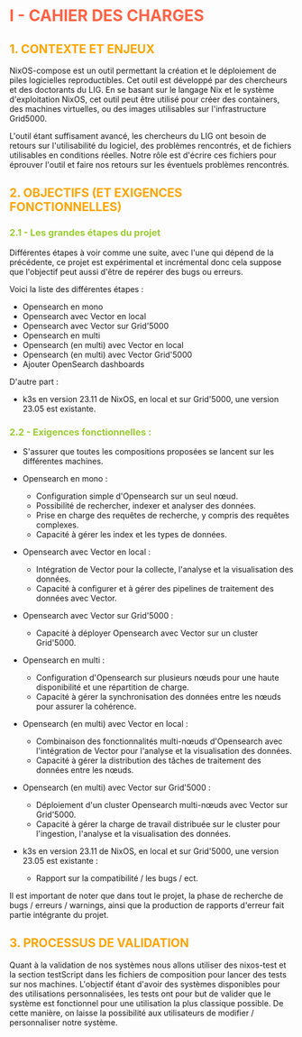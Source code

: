 <style>
h1 {
    color: #FF6347 !important;
}

h2 {
    color: #FFA500 !important;
}
    
h3 {
    color: #9ACD32 !important;    
}
    
h4 {
    text-decoration: underline;
    color: #87CEEB !important;
}
</style>

# I - CAHIER DES CHARGES

## 1. CONTEXTE ET ENJEUX

NixOS-compose est un outil permettant la création et le déploiement de piles logicielles reproductibles. Cet outil est développé par des chercheurs et des doctorants du LIG. En se basant sur le langage Nix et le système d'exploitation NixOS, cet outil peut être utilisé pour créer des containers, des machines virtuelles, ou des images utilisables sur l'infrastructure Grid5000.

L'outil étant suffisament avancé, les chercheurs du LIG ont besoin de retours sur l'utilisabilité du logiciel, des problèmes rencontrés, et de fichiers utilisables en conditions réelles. Notre rôle est d'écrire ces fichiers pour éprouver l'outil et faire nos retours sur les éventuels problèmes rencontrés.

## 2. OBJECTIFS (ET EXIGENCES FONCTIONNELLES)

### 2.1 - Les grandes étapes du projet

Différentes étapes à voir comme une suite, avec l'une qui dépend de la précédente, ce projet est expérimental et incrémental donc cela suppose que l'objectif peut aussi d'être de repérer des bugs ou erreurs. 

Voici la liste des différentes étapes : 

- Opensearch en mono
- Opensearch avec Vector en local
- Opensearch avec Vector sur Grid'5000
- Opensearch en multi
- Opensearch (en multi) avec Vector en local
- Opensearch (en multi) avec Vector Grid'5000
- Ajouter OpenSearch dashboards

D'autre part :

- k3s en version 23.11 de NixOS, en local et sur Grid'5000, une version 23.05 est existante. 


### 2.2 - Exigences fonctionnelles :

- S'assurer que toutes les compositions proposées se lancent sur les différentes machines.

- Opensearch en mono :
    - Configuration simple d'Opensearch sur un seul nœud.
    - Possibilité de rechercher, indexer et analyser des données.
    - Prise en charge des requêtes de recherche, y compris des requêtes complexes.
    - Capacité à gérer les index et les types de données.

- Opensearch avec Vector en local :
    - Intégration de Vector pour la collecte, l'analyse et la visualisation des données.
    - Capacité à configurer et à gérer des pipelines de traitement des données avec Vector.

- Opensearch avec Vector sur Grid'5000 :
    - Capacité à déployer Opensearch avec Vector sur un cluster Grid'5000.

- Opensearch en multi :
    - Configuration d'Opensearch sur plusieurs nœuds pour une haute disponibilité et une répartition de charge.
    - Capacité à gérer la synchronisation des données entre les nœuds pour assurer la cohérence.

- Opensearch (en multi) avec Vector en local :
    - Combinaison des fonctionnalités multi-nœuds d'Opensearch avec l'intégration de Vector pour l'analyse et la visualisation des données.
    - Capacité à gérer la distribution des tâches de traitement des données entre les nœuds.

- Opensearch (en multi) avec Vector sur Grid'5000 :
    - Déploiement d'un cluster Opensearch multi-nœuds avec Vector sur Grid'5000.
    - Capacité à gérer la charge de travail distribuée sur le cluster pour l'ingestion, l'analyse et la visualisation des données.

- k3s en version 23.11 de NixOS, en local et sur Grid'5000, une version 23.05 est existante :
    - Rapport sur la compatibilité / les bugs / ect.

Il est important de noter que dans tout le projet, la phase de recherche de bugs / erreurs / warnings, ainsi que la production de rapports d'erreur fait partie intégrante du projet.

## 3. PROCESSUS DE VALIDATION

Quant à la validation de nos systèmes nous allons utiliser des nixos-test et la section testScript dans les fichiers de composition pour lancer des tests sur nos machines.
L'objectif étant d'avoir des systèmes disponibles pour des utilisations personnalisées, les tests ont pour but de valider que le système est fonctionnel pour une utilisation la plus classique possible. De cette manière, on laisse la possibilité aux utilisateurs de modifier / personnaliser notre système. 


